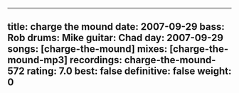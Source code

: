 
---
title: charge the mound
date: 2007-09-29
bass:	Rob
drums:	Mike
guitar:	Chad
day: 2007-09-29
songs: [charge-the-mound]
mixes: [charge-the-mound-mp3]
recordings: charge-the-mound-572
rating: 7.0
best: false
definitive: false
weight: 0
---
